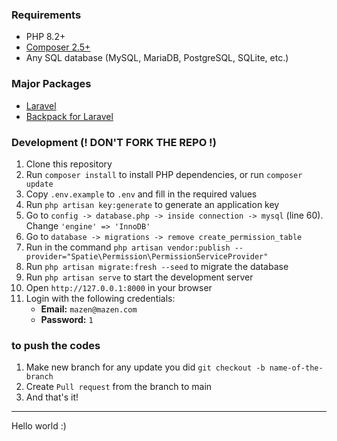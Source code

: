 ### Requirements

- PHP 8.2+
- [Composer 2.5+](https://getcomposer.org/)
- Any SQL database (MySQL, MariaDB, PostgreSQL, SQLite, etc.)

### Major Packages

- [Laravel](https://laravel.com/docs/10.x/)
- [Backpack for Laravel](https://backpackforlaravel.com/docs)

### Development (! DON'T FORK THE REPO !)

1. Clone this repository
2. Run `composer install` to install PHP dependencies, or run `composer update`
5. Copy `.env.example` to `.env` and fill in the required values
6. Run `php artisan key:generate` to generate an application key
7. Go to `config -> database.php -> inside connection -> mysql` (line 60). Change `'engine' => 'InnoDB'`
8. Go to `database -> migrations -> remove create_permission_table`
9. Run in the command `php artisan vendor:publish --provider="Spatie\Permission\PermissionServiceProvider"`
10. Run `php artisan migrate:fresh --seed` to migrate the database
13. Run `php artisan serve` to start the development server
14. Open `http://127.0.0.1:8000` in your browser
15. Login with the following credentials:
    - **Email:** `mazen@mazen.com`
    - **Password:** `1`



### to push the codes
1. Make new branch for any update you did `git checkout -b name-of-the-branch`
2. Create `Pull request` from the branch to main
3. And that's it!

--------------
Hello world :)